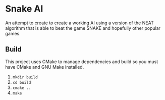 # Snake AI 

An attempt to create to create a working AI using a version of the NEAT algorithm that is able to beat the game SNAKE and hopefully other popular games.

## Build

This project uses CMake to manage dependencies and build so you must have CMake and GNU Make installed.

1. `mkdir build`
2. `cd build`
3. `cmake ..`
4. `make`

